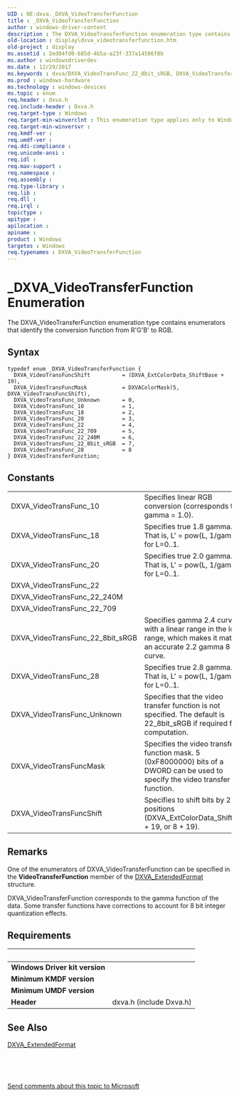 ```yaml
---
UID : NE:dxva._DXVA_VideoTransferFunction
title : _DXVA_VideoTransferFunction
author : windows-driver-content
description : The DXVA_VideoTransferFunction enumeration type contains enumerators that identify the conversion function from R'G'B' to RGB.
old-location : display\dxva_videotransferfunction.htm
old-project : display
ms.assetid : 2ed04fd0-685d-4b5a-a23f-337a14506f8b
ms.author : windowsdriverdev
ms.date : 12/29/2017
ms.keywords : dxva/DXVA_VideoTransFunc_22_8bit_sRGB, DXVA_VideoTransferFunction, DXVA_VideoTransFuncMask, dxva/DXVA_VideoTransFunc_10, DXVA_VideoTransFunc_22, display.dxva_videotransferfunction, DXVA_VideoTransFunc_28, dxva/DXVA_VideoTransFunc_22_709, DXVA_VideoTransFuncShift, dxva/DXVA_VideoTransFunc_Unknown, DXVA_VideoTransFunc_18, _DXVA_VideoTransferFunction, DXVA_VideoTransFunc_20, DXVA_VideoTransFunc_22_240M, dxva/DXVA_VideoTransFunc_22_240M, DXVA_VideoTransFunc_10, dxva/DXVA_VideoTransFunc_28, dxva/DXVA_VideoTransFuncMask, DXVA_VideoTransferFunction enumeration [Display Devices], DXVA_VideoTransFunc_22_8bit_sRGB, dxva/DXVA_VideoTransFunc_18, DXVA_VideoTransFunc_22_709, dxva/DXVA_VideoTransferFunction, DXVA_VideoTransFunc_Unknown, dxvaref_67be6e0a-79c6-4821-b3c3-899c2a2f9234.xml, dxva/DXVA_VideoTransFuncShift, dxva/DXVA_VideoTransFunc_22, dxva/DXVA_VideoTransFunc_20
ms.prod : windows-hardware
ms.technology : windows-devices
ms.topic : enum
req.header : dxva.h
req.include-header : Dxva.h
req.target-type : Windows
req.target-min-winverclnt : This enumeration type applies only to Windows Server 2003 with SP1 and later, and Windows XP with SP2 and later.
req.target-min-winversvr : 
req.kmdf-ver : 
req.umdf-ver : 
req.ddi-compliance : 
req.unicode-ansi : 
req.idl : 
req.max-support : 
req.namespace : 
req.assembly : 
req.type-library : 
req.lib : 
req.dll : 
req.irql : 
topictype : 
apitype : 
apilocation : 
apiname : 
product : Windows
targetos : Windows
req.typenames : DXVA_VideoTransferFunction
---
```


# _DXVA_VideoTransferFunction Enumeration
The DXVA_VideoTransferFunction enumeration type contains enumerators that identify the conversion function from R'G'B' to RGB.

## Syntax
````
typedef enum _DXVA_VideoTransferFunction { 
  DXVA_VideoTransFuncShift          = (DXVA_ExtColorData_ShiftBase + 19),
  DXVA_VideoTransFuncMask           = DXVAColorMask(5, DXVA_VideoTransFuncShift),
  DXVA_VideoTransFunc_Unknown       = 0,
  DXVA_VideoTransFunc_10            = 1,
  DXVA_VideoTransFunc_18            = 2,
  DXVA_VideoTransFunc_20            = 3,
  DXVA_VideoTransFunc_22            = 4,
  DXVA_VideoTransFunc_22_709        = 5,
  DXVA_VideoTransFunc_22_240M       = 6,
  DXVA_VideoTransFunc_22_8bit_sRGB  = 7,
  DXVA_VideoTransFunc_28            = 8
} DXVA_VideoTransferFunction;
````

## Constants

<table>

<tr>
<td>DXVA_VideoTransFunc_10</td>
<td>Specifies linear RGB conversion (corresponds to gamma = 1.0).</td>
</tr>

<tr>
<td>DXVA_VideoTransFunc_18</td>
<td>Specifies true 1.8 gamma. That is, L' = pow(L, 1/gamma) for L=0..1.</td>
</tr>

<tr>
<td>DXVA_VideoTransFunc_20</td>
<td>Specifies true 2.0 gamma. That is, L' = pow(L, 1/gamma) for L=0..1.</td>
</tr>

<tr>
<td>DXVA_VideoTransFunc_22</td>
<td></td>
</tr>

<tr>
<td>DXVA_VideoTransFunc_22_240M</td>
<td></td>
</tr>

<tr>
<td>DXVA_VideoTransFunc_22_709</td>
<td></td>
</tr>

<tr>
<td>DXVA_VideoTransFunc_22_8bit_sRGB</td>
<td>Specifies gamma 2.4 curve with a linear range in the low range, which makes it match an accurate 2.2 gamma 8 bit curve.</td>
</tr>

<tr>
<td>DXVA_VideoTransFunc_28</td>
<td>Specifies true 2.8 gamma. That is, L' = pow(L, 1/gamma) for L=0..1.</td>
</tr>

<tr>
<td>DXVA_VideoTransFunc_Unknown</td>
<td>Specifies that the video transfer function is not specified. The default is 22_8bit_sRGB if required for a computation.</td>
</tr>

<tr>
<td>DXVA_VideoTransFuncMask</td>
<td>Specifies the video transfer function mask. 5 (0xF8000000) bits of a DWORD can be used to specify the video transfer function.</td>
</tr>

<tr>
<td>DXVA_VideoTransFuncShift</td>
<td>Specifies to shift bits by 27 positions (DXVA_ExtColorData_ShiftBase + 19, or 8 + 19).</td>
</tr>
</table>

## Remarks

One of the enumerators of DXVA_VideoTransferFunction can be specified in the <b>VideoTransferFunction</b> member of the <a href="..\dxva\ns-dxva-_dxva_extendedformat.md">DXVA_ExtendedFormat</a> structure.

DXVA_VideoTransferFunction corresponds to the gamma function of the data. Some transfer functions have corrections to account for 8 bit integer quantization effects.

## Requirements
| &nbsp; | &nbsp; |
| ---- |:---- |
| **Windows Driver kit version** |  |
| **Minimum KMDF version** |  |
| **Minimum UMDF version** |  |
| **Header** | dxva.h (include Dxva.h) |

## See Also

<a href="..\dxva\ns-dxva-_dxva_extendedformat.md">DXVA_ExtendedFormat</a>

 

 

<a href="mailto:wsddocfb@microsoft.com?subject=Documentation%20feedback [display\display]:%20DXVA_VideoTransferFunction enumeration%20 RELEASE:%20(12/29/2017)&amp;body=%0A%0APRIVACY STATEMENT%0A%0AWe use your feedback to improve the documentation. We don't use your email address for any other purpose, and we'll remove your email address from our system after the issue that you're reporting is fixed. While we're working to fix this issue, we might send you an email message to ask for more info. Later, we might also send you an email message to let you know that we've addressed your feedback.%0A%0AFor more info about Microsoft's privacy policy, see http://privacy.microsoft.com/en-us/default.aspx." title="Send comments about this topic to Microsoft">Send comments about this topic to Microsoft</a>